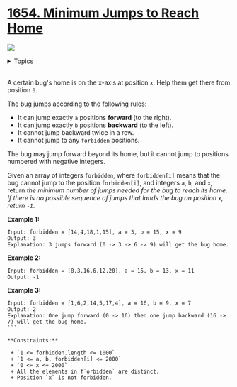 # [1654. Minimum Jumps to Reach Home](https://leetcode-cn.com/problems/minimum-jumps-to-reach-home/)

![](https://img.shields.io/badge/Difficulty-Medium-F8AF40.svg)

<details>
<summary>Topics</summary>

* [`Array`](https://leetcode.com/tag/array/)
* [`Dynamic Programming`](https://leetcode.com/tag/dynamic-programming/)
* [`Breadth-first Search`](https://leetcode.com/tag/breadth-first-search/)
* [`Depth-first Search`](https://leetcode.com/tag/depth-first-search/)

</details>
<br />

A certain bug's home is on the x-axis at position `x`. Help them get there from position `0`.

The bug jumps according to the following rules:

 + It can jump exactly `a` positions **forward** (to the right).
 + It can jump exactly `b` positions **backward** (to the left).
 + It cannot jump backward twice in a row.
 + It cannot jump to any `forbidden` positions.

The bug may jump forward beyond its home, but it cannot jump to positions numbered with negative integers.

Given an array of integers `forbidden`, where `forbidden[i]` means that the bug cannot jump to the position `forbidden[i]`, and integers `a`, `b`, and `x`, return *the minimum number of jumps needed for the bug to reach its home. If there is no possible sequence of jumps that lands the bug on position `x`, return `-1`*.

**Example 1:**

```
Input: forbidden = [14,4,18,1,15], a = 3, b = 15, x = 9
Output: 3
Explanation: 3 jumps forward (0 -> 3 -> 6 -> 9) will get the bug home.
```

**Example 2:**

```
Input: forbidden = [8,3,16,6,12,20], a = 15, b = 13, x = 11
Output: -1
```

**Example 3:**

```
Input: forbidden = [1,6,2,14,5,17,4], a = 16, b = 9, x = 7
Output: 2
Explanation: One jump forward (0 -> 16) then one jump backward (16 -> 7) will get the bug home.
``` 

**Constraints:**

 + `1 <= forbidden.length <= 1000`
 + `1 <= a, b, forbidden[i] <= 2000`
 + `0 <= x <= 2000`
 + All the elements in f`orbidden` are distinct.
 + Position `x` is not forbidden.
